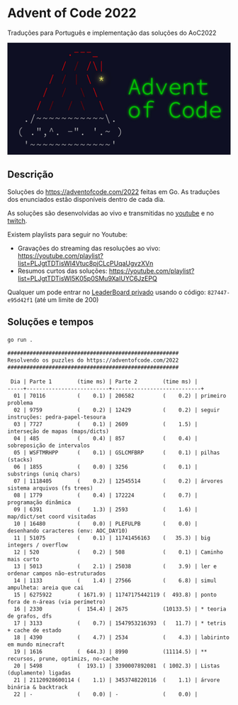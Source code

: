 # Advent of Code 2022

Traduções para Português e implementação das soluções do AoC2022

![Advent Of Code](./aoc.jpeg)

## Descrição

Soluções do https://adventofcode.com/2022 feitas em Go.
As traduções dos enunciados estão disponíveis dentro de cada dia.

As soluções são desenvolvidas ao vivo e transmitidas no
[youtube](https://youtube.com/@tcarreira) e no
[twitch](https://twitch.tv/tcarreira).

Existem playlists para seguir no Youtube:
- Gravações do streaming das resoluções ao vivo: https://youtube.com/playlist?list=PLJgtTDTisWI4Vtuc8pjCLcPUqaUgvzXVn
- Resumos curtos das soluções: https://youtube.com/playlist?list=PLJgtTDTisWI5K05p0SMu9XaIUYC6JzEPQ

Qualquer um pode entrar no [LeaderBoard privado](https://adventofcode.com/2022/leaderboard/private) usando o código: `827447-e95d42f1` (até um limite de 200)


## Soluções e tempos

`go run .`

<!-- ci:result:start -->
```
######################################################
Resolvendo os puzzles do https://adventofcode.com/2022
######################################################

 Dia | Parte 1        (time ms) | Parte 2        (time ms) |
-----+--------------------------+----------------------------+
  01 | 70116          (    0.1) | 206582         (    0.2) | primeiro problema
  02 | 9759           (    0.2) | 12429          (    0.2) | seguir instruções: pedra-papel-tesoura
  03 | 7727           (    0.1) | 2609           (    1.5) | interseção de mapas (maps/dicts)
  04 | 485            (    0.4) | 857            (    0.4) | sobreposição de intervalos
  05 | WSFTMRHPP      (    0.1) | GSLCMFBRP      (    0.1) | pilhas (stacks)
  06 | 1855           (    0.0) | 3256           (    0.1) | substrings (uniq chars)
  07 | 1118405        (    0.2) | 12545514       (    0.2) | árvores sistema arquivos (fs trees)
  08 | 1779           (    0.4) | 172224         (    0.7) | programação dinâmica
  09 | 6391           (    1.3) | 2593           (    1.6) | map/dict/set coord visitadas
  10 | 16480          (    0.0) | PLEFULPB       (    0.0) | desenhando caracteres (env: AOC_DAY10)
  11 | 51075          (    0.1) | 11741456163    (   35.3) | big integers / overflow
  12 | 520            (    0.2) | 508            (    0.1) | Caminho mais curto
  13 | 5013           (    2.1) | 25038          (    3.9) | ler e ordenar campos não-estruturados
  14 | 1133           (    1.4) | 27566          (    6.8) | simul ampulheta: areia que cai
  15 | 6275922        ( 1671.9) | 11747175442119 (  493.8) | ponto fora de n-áreas (via perímetro)
  16 | 2330           (  154.4) | 2675           (10133.5) | * teoria de grafos, dfs
  17 | 3133           (    0.7) | 1547953216393  (   11.7) | * tetris + cache de estado
  18 | 4390           (    4.7) | 2534           (    4.3) | labirinto em mundo minecraft
  19 | 1616           (  644.3) | 8990           (11114.5) | ** recursos, prune, optimizs, no-cache
  20 | 5498           (  193.1) | 3390007892081  ( 1002.3) | Listas (duplamente) ligadas
  21 | 21120928600114 (    1.1) | 3453748220116  (    1.1) | árvore binária & backtrack
  22 | -              (    0.0) | -              (    0.0) | 
```
<!-- ci:result:end -->
